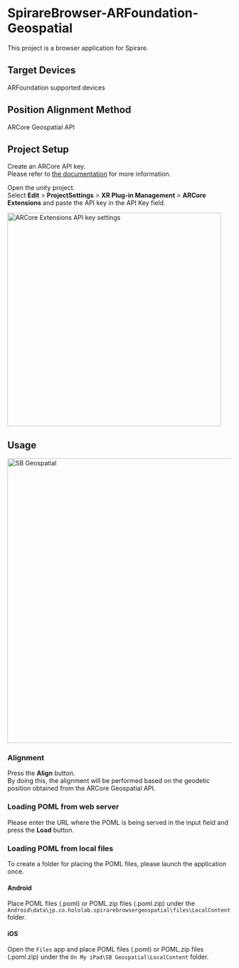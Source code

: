 # SpirareBrowser-ARFoundation-Geospatial

This project is a browser application for Spirare.

## Target Devices

ARFoundation supported devices

## Position Alignment Method

ARCore Geospatial API

## Project Setup

Create an ARCore API key.  
Please refer to [the documentation](https://developers.google.com/ar/develop/unity-arf/geospatial/enable-android#api_key_authorization) for more information.

Open the unity project.  
Select **Edit** > **ProjectSettings** > **XR Plug-in Management** > **ARCore Extensions** and paste the API key in the API Key field.

<img width="480" alt="ARCore Extensions API key settings" src="https://user-images.githubusercontent.com/4415085/223650258-8157f411-1624-459c-976b-58edb4504569.png">

## Usage

<img width="640" alt="SB Geospatial" src="https://user-images.githubusercontent.com/4415085/234727741-8e560559-27c9-4cdf-accb-ed84b94dbe58.jpg">

### Alignment

Press the **Align** button.  
By doing this, the alignment will be performed based on the geodetic position obtained from the ARCore Geospatial API.

### Loading POML from web server

Please enter the URL where the POML is being served in the input field and press the **Load** button.

### Loading POML from local files

To create a folder for placing the POML files, please launch the application once.

#### Android

Place POML files (.poml) or POML.zip files (.poml.zip) under the `Android\data\jp.co.hololab.spirarebrowsergeospatial\files\LocalContent` folder.

#### iOS

Open the `Files` app and place POML files (.poml) or POML.zip files (.poml.zip) under the `On My iPad\SB Geospatial\LocalContent` folder.
